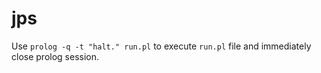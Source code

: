 # jps

Use `prolog -q -t "halt." run.pl` to execute `run.pl` file and immediately close prolog session. 